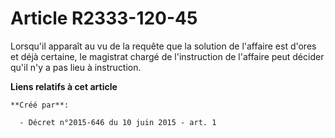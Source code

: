 # Article R2333-120-45

Lorsqu'il apparaît au vu de la requête que la solution de l'affaire est d'ores et déjà certaine, le magistrat chargé de
l'instruction de l'affaire peut décider qu'il n'y a pas lieu à instruction.

**Liens relatifs à cet article**

	**Créé par**:

	  - Décret n°2015-646 du 10 juin 2015 - art. 1
